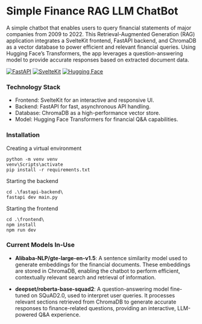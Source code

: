 # Simple Finance RAG LLM ChatBot

A simple chatbot that enables users to query financial statements of major companies from 2009 to 2022. This Retrieval-Augmented Generation (RAG) application integrates a SvelteKit frontend, FastAPI backend, and ChromaDB as a vector database to power efficient and relevant financial queries. Using Hugging Face’s Transformers, the app leverages a question-answering model to provide accurate responses based on extracted document data.

[![FastAPI](https://img.shields.io/badge/FastAPI-009485.svg?logo=fastapi&logoColor=white)](#)
[![SvelteKit](https://img.shields.io/badge/SvelteKit-%23f1413d.svg?logo=svelte&logoColor=white)](#)
[![Hugging Face](https://img.shields.io/badge/Hugging%20Face-FFD21E?logo=huggingface&logoColor=000)](#)

### Technology Stack

- Frontend: SvelteKit for an interactive and responsive UI.
- Backend: FastAPI for fast, asynchronous API handling.
- Database: ChromaDB as a high-performance vector store.
- Model: Hugging Face Transformers for financial Q&A capabilities.

### Installation

Creating a virtual environment

```
python -m venv venv
venv\Scripts\activate
pip install -r requirements.txt
```

Starting the backend

```
cd .\fastapi-backend\
fastapi dev main.py
```

Starting the frontend

```
cd .\frontend\
npm install
npm run dev
```

### Current Models In-Use

- **Alibaba-NLP/gte-large-en-v1.5**: A sentence similarity model used to generate embeddings for the financial documents. These embeddings are stored in ChromaDB, enabling the chatbot to perform efficient, contextually relevant search and retrieval of information.

- **deepset/roberta-base-squad2**: A question-answering model fine-tuned on SQuAD2.0, used to interpret user queries. It processes relevant sections retrieved from ChromaDB to generate accurate responses to finance-related questions, providing an interactive, LLM-powered Q&A experience.
